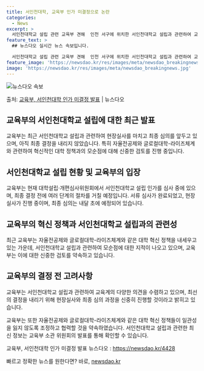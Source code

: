 ```yaml
---
title: 서인천대학, 교육부 인가 미결정으로 논란
categories:
  - News
excerpt: >
  서인천대학교 설립 관련 교육부 견해  인천 서구에 위치한 서인천대학교 설립과 관련하여 교육부는 최종 심의를 …
feature_text: >
  ## 뉴스다오 실시간 뉴스 속보입니다.

  서인천대학교 설립 관련 교육부 견해  인천 서구에 위치한 서인천대학교 설립과 관련하여 교육부는 최종 심의를 …
feature_image: 'https://newsdao.kr/res/images/meta/newsdao_breakingnews.jpg'
image: 'https://newsdao.kr/res/images/meta/newsdao_breakingnews.jpg'
---
```


![뉴스다오 속보](https://newsdao.kr/res/images/meta/newsdao_breakingnews.jpg)

<p>출처: <a href="https://newsdao.kr/4428" rel="dofollow">교육부, 서인천대학 인가 미결정 발표</a> | 뉴스다오</p>

<h2 data-ke-size="size26">교육부의 서인천대학교 설립에 대한 최근 발표</h2>
교육부는 최근 서인천대학교 설립과 관련하여 현장실사를 마치고 최종 심의를 앞두고 있으며, 아직 최종 결정을 내리지 않았습니다. 특히 자율전공제와 글로컬대학-라이즈체계와 관련하여 혁신적인 대학 정책과의 모순점에 대해 신중한 검토를 진행 중입니다. 

<h2 data-ke-size="size26">서인천대학교 설립 현황 및 교육부의 입장</h2>
교육부는 현재 대학설립·개편심사위원회에서 서인천대학교 설립 인가를 심사 중에 있으며, 최종 결정 전에 여러 단계의 절차를 거칠 예정입니다. 서류 심사가 완료되었고, 현장 실사가 진행 중이며, 최종 심의는 내달 초에 예정되어 있습니다. 

<h2 data-ke-size="size26">교육부의 혁신 정책과 서인천대학교 설립과의 관련성</h2>
최근 교육부는 자율전공제와 글로컬대학-라이즈체계와 같은 대학 혁신 정책을 내세우고 있는 가운데, 서인천대학교 설립과 관련하여 모순점에 대한 지적이 나오고 있으며, 교육부는 이에 대한 신중한 검토를 약속하고 있습니다. 

<h2 data-ke-size="size26">교육부의 결정 전 고려사항</h2>
교육부는 서인천대학교 설립과 관련하여 교육계의 다양한 의견을 수렴하고 있으며, 최선의 결정을 내리기 위해 현장실사와 최종 심의 과정을 신중히 진행할 것이라고 밝히고 있습니다. 

교육부는 또한 자율전공제와 글로컬대학-라이즈체계와 같은 대학 혁신 정책들이 일관성을 잃지 않도록 조정하고 협력할 것을 약속하였습니다. 서인천대학교 설립과 관련한 최신 정보는 교육부 소관 위원회의 발표를 통해 확인할 수 있습니다. 

교육부, 서인천대학 인가 미결정 발표 뉴스다오  : https://newsdao.kr/4428

<p data-ke-size="size16"></p> 

빠르고 정확한 뉴스를 원한다면? 바로, <a href="https://newsdao.kr" rel="dofollow">newsdao.kr</a>



